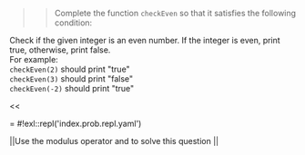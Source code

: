 >>Complete the function <code>checkEven</code> so that it satisfies the following condition:
<p>Check if the given integer is an even number. If the integer is even, print true, otherwise, print false.<br/>
For example:<br/>
<code>checkEven(2)</code> should print "true"<br/>
<code>checkEven(3)</code> should print "false"<br/>
<code>checkEven(-2)</code> should print "true"</p><<

= #!exl::repl('index.prob.repl.yaml')

||Use the modulus operator and to solve this question ||
